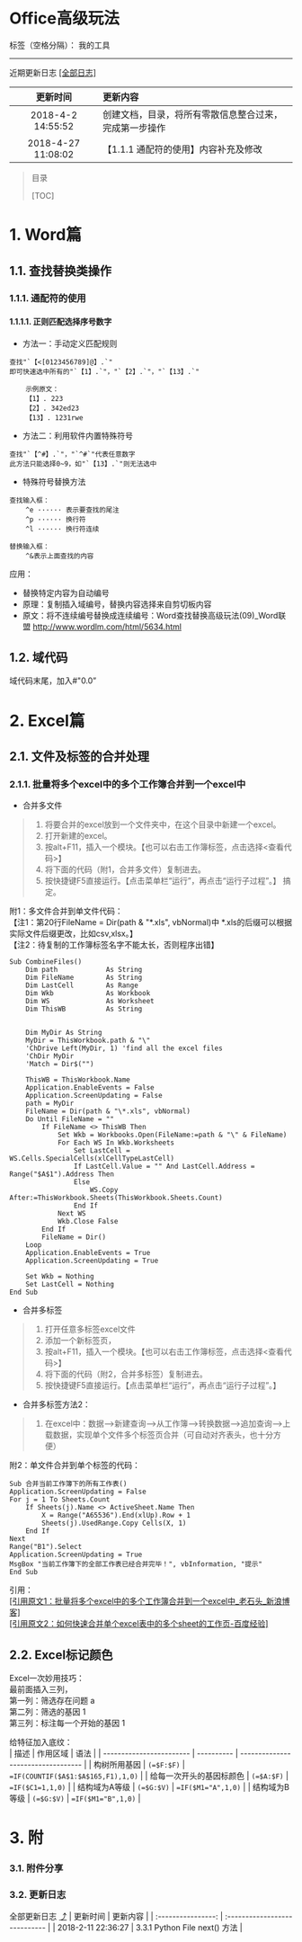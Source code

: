 <h1>Office高级玩法</h1>

标签（空格分隔）： 我的工具

---

<span id="top"></span>
近期更新日志 [[全部日志]](#jump)

|      更新时间      | 更新内容                                               |
| :----------------: | :----------------------------------------------------- |
| 2018-4-2 14:55:52  | 创建文档，目录，将所有零散信息整合过来，完成第一步操作 |
| 2018-4-27 11:08:02 | 【1.1.1 通配符的使用】内容补充及修改                   |
> 目录
> 
> [TOC]

# 1. Word篇

## 1.1. 查找替换类操作
### 1.1.1. 通配符的使用

#### 1.1.1.1. 正则匹配选择序号数字
- 方法一：手动定义匹配规则

```
查找"`【<[0123456789]@】.`"
即可快速选中所有的"`【1】.`"，"`【2】.`"，"`【13】.`"

    示例原文：
    【1】. 223
    【2】. 342ed23
    【13】. 1231rwe
```

- 方法二：利用软件内置特殊符号

```
查找"`【^#】.`"，"`^#`"代表任意数字
此方法只能选择0~9，如"`【13】.`"则无法选中
```

- 特殊符号替换方法

```
查找输入框：
    ^e ······ 表示要查找的尾注
    ^p ······ 换行符
    ^l ······ 换行符连续

替换输入框：
    ^&表示上面查找的内容
```
应用：
- 替换特定内容为自动编号
 - 原理：复制插入域编号，替换内容选择来自剪切板内容 
 - 原文：将不连续编号替换成连续编号：Word查找替换高级玩法(09)_Word联盟
http://www.wordlm.com/html/5634.html

## 1.2. 域代码
域代码末尾，加入\#"0.0”


# 2. Excel篇
## 2.1. 文件及标签的合并处理
### 2.1.1. 批量将多个excel中的多个工作簿合并到一个excel中

- 合并多文件
> 1. 将要合并的excel放到一个文件夹中，在这个目录中新建一个excel。
> 2. 打开新建的excel。
> 3. 按alt+F11，插入一个模块。【也可以右击工作簿标签，点击选择<查看代码>】
> 4. 将下面的代码（附1，合并多文件）复制进去。
> 5. 按快捷键F5直接运行。【点击菜单栏“运行”，再点击“运行子过程”。】
> 搞定。

附1：多文件合并到单文件代码：  
【注1：第20行FileName = Dir(path & "\*.xls", vbNormal)中 \*.xls的后缀可以根据实际文件后缀更改，比如csv,xlsx。】  
【注2：待复制的工作簿标签名字不能太长，否则程序出错】  

```
Sub CombineFiles()
    Dim path            As String
    Dim FileName        As String
    Dim LastCell        As Range
    Dim Wkb             As Workbook
    Dim WS              As Worksheet
    Dim ThisWB          As String
    
    
    Dim MyDir As String
    MyDir = ThisWorkbook.path & "\"
    'ChDrive Left(MyDir, 1) 'find all the excel files
    'ChDir MyDir
    'Match = Dir$("")
    
    ThisWB = ThisWorkbook.Name
    Application.EnableEvents = False
    Application.ScreenUpdating = False
    path = MyDir
    FileName = Dir(path & "\*.xls", vbNormal)
    Do Until FileName = ""
        If FileName <> ThisWB Then
            Set Wkb = Workbooks.Open(FileName:=path & "\" & FileName)
            For Each WS In Wkb.Worksheets
                Set LastCell = WS.Cells.SpecialCells(xlCellTypeLastCell)
                If LastCell.Value = "" And LastCell.Address = Range("$A$1").Address Then
                Else
                    WS.Copy After:=ThisWorkbook.Sheets(ThisWorkbook.Sheets.Count)
                End If
            Next WS
            Wkb.Close False
        End If
        FileName = Dir()
    Loop
    Application.EnableEvents = True
    Application.ScreenUpdating = True
    
    Set Wkb = Nothing
    Set LastCell = Nothing
End Sub
```

- 合并多标签
> 1. 打开任意多标签excel文件
> 2. 添加一个新标签页，
> 3. 按alt+F11，插入一个模块。【也可以右击工作簿标签，点击选择<查看代码>】
> 4. 将下面的代码（附2，合并多标签）复制进去。
> 5. 按快捷键F5直接运行。【点击菜单栏“运行”，再点击“运行子过程”。】
- 合并多标签方法2：
> 1. 在excel中：数据-->新建查询-->从工作簿-->转换数据-->追加查询-->上载数据，实现单个文件多个标签页合并（可自动对齐表头，也十分方便）

附2：单文件合并到单个标签的代码：
```
Sub 合并当前工作簿下的所有工作表()
Application.ScreenUpdating = False
For j = 1 To Sheets.Count
    If Sheets(j).Name <> ActiveSheet.Name Then
        X = Range("A65536").End(xlUp).Row + 1
        Sheets(j).UsedRange.Copy Cells(X, 1)
    End If
Next
Range("B1").Select
Application.ScreenUpdating = True
MsgBox "当前工作簿下的全部工作表已经合并完毕！", vbInformation, "提示"
End Sub
```

引用：  
[[引用原文1：批量将多个excel中的多个工作簿合并到一个excel中_老石头_新浪博客]][1]  
[[引用原文2：如何快速合并单个excel表中的多个sheet的工作页-百度经验]][2]  

  [1]: http://blog.sina.com.cn/s/blog_4a40fa550100oy9y.html
  [2]: https://jingyan.baidu.com/article/19020a0ad8080d529d28422a.html

## 2.2. Excel标记颜色
Excel一次妙用技巧：  
最前面插入三列，  
第一列：筛选存在问题  a  
第二列：筛选的基因  1  
第三列：标注每一个开始的基因  1  

给特征加入底纹：  
| 描述                     | 作用区域   | 语法                               |
| ------------------------ | ---------- | ---------------------------------- |
| 构树所用基因             | `(=$F:$F)` | `=IF(COUNTIF($A$1:$A$165,F1),1,0)` |
| 给每一次开头的基因标颜色 | `(=$A:$F)` | `=IF($C1=1,1,0)`                   |
| 结构域为A等级            | `(=$G:$V)` | `=IF($M1="A",1,0)`                 |
| 结构域为B等级            | `(=$G:$V)` | `=IF($M1="B",1,0)`                 |

# 3. 附
### 3.1. 附件分享

### 3.2. 更新日志
全部更新日志 <span id="jump"></span> [⤴](#top)
|      更新时间      | 更新内容                      |
| :----------------: | :---------------------------- |
| 2018-2-11 22:36:27 | 3.3.1 Python File next() 方法 |
